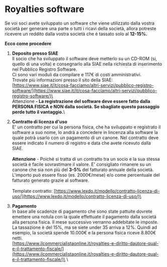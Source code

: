 # Royalties software

Se voi soci avete sviluppato un software che viene utilizzato dalla vostra società per generare una parte o tutti i ricavi della società, allora potreste ricevere un reddito dalla vostra società che è tassato solo al **12-15%.**&#x20;

**Ecco come procedere**

1. **Deposito presso SIAE**\
   Il socio che ha sviluppato il software deve metterlo su un CD-ROM (si, quello di una volta) e consegnarlo alla SIAE nella richiesta di inserimento nel Pubblico Registro Software. \
   Ci sono vari moduli da compilare e 117€ di costi amministrativi. \
   Trovate più informazioni presso il sito della SIAE: \
   [https://www.siae.it/it/cosa-facciamo/altri-servizi/pubblico-registro-software/](https://www.siae.it/it/cosa-facciamo/altri-servizi/pubblico-registro-software/)\
   \
   Attenzione **- La registrazione del software deve essere fatto dalla PERSONA FISICA e NON dalla società. Se sbagliate questo passaggio perde tutto il vantaggio.**\

2. **Contratto di licenza d'uso**\
   E' un contratto per cui la persona fisica, che ha sviluppato e registrato il software a suo nome, lo andrà a concedere in lincenza alla software la quale potrà usarlo con un pagamento di un canone. Nel contratto deve essere indicato il numero di registro e data che avete ricevuto dalla SIAE. \
   \
   **Attenzione** - Poichè si tratta di un contratto tra un socio e la sua stessa società è facile sovrastimare il valore. E' consigliato rimanere su un canone che sia non più del **3-5%** del fatturato annuale della società.  L'importo può essere fisso (es. 2000€/mese) e/o come percentuale del fatturato generato grazie al software. \
   \
   Template contratto: [https://www.lexdo.it/modello/contratto-licenza-di-uso/](https://www.lexdo.it/modello/contratto-licenza-di-uso/)\

3. **Pagamento**\
   In base alle scadenze di pagamento che sono state pattuite dovrete emettere una notula con la quale effettuate il pagamento dalla società alla persona fisica. Il mese successivo verranno addebitate le imposte. \
   La tassazione è del 15%, ma se siete under 35 arriva a 12%. Quindi ad esempio, la società spende 10.000€ e la persona fisica riceve 8.800€ netti.\
   [https://www.ilcommercialistaonline.it/royalties-e-diritto-dautore-qual-e-il-trattamento-fiscale/](https://www.ilcommercialistaonline.it/royalties-e-diritto-dautore-qual-e-il-trattamento-fiscale/)\
   \




